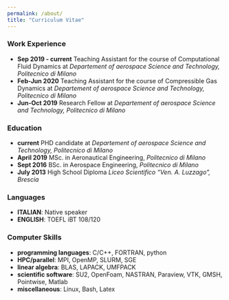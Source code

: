 ```yaml
---
permalink: /about/
title: "Curriculum Vitae"
---
```

### Work Experience
- **Sep 2019 - current** Teaching Assistant for the course of Computational Fluid Dynamics at *Departement of aerospace Science and Technology, Politecnico di Milano*
- **Feb-Jun 2020** Teaching Assistant for the course of Compressible Gas Dynamics at *Departement of aerospace Science and Technology, Politecnico di Milano*
- **Jun-Oct 2019** Research Fellow at *Departement of aerospace Science and Technology, Politecnico di Milano*

### Education
- **current** PHD candidate at *Departement of aerospace Science and Technology, Politecnico di Milano*
- **April 2019** MSc. in Aeronautical Engineering, *Politecnico di Milano*
- **Sept 2016** BSc. in Aerospace Engineering, *Politecnico di Milano*
- **July 2013** High School Diploma *Liceo Scientifico “Ven. A. Luzzago”, Brescia*

### Languages
- **ITALIAN**: Native speaker
- **ENGLISH**: TOEFL iBT 108/120

### Computer Skills
- **programming languages**: C/C++, FORTRAN, python
- **HPC/parallel**: MPI, OpenMP, SLURM, SGE
- **linear algebra**: BLAS, LAPACK, UMFPACK
- **scientific software**: SU2, OpenFoam, NASTRAN, Paraview, VTK, GMSH, Pointwise, Matlab
- **miscellaneous**: Linux, Bash, Latex

